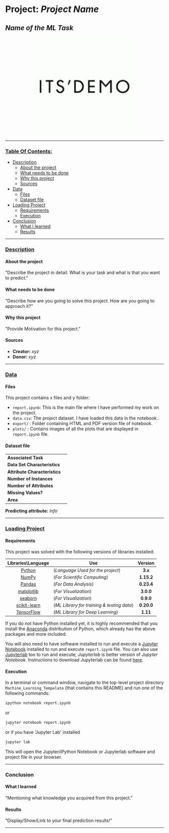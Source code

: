 # Project: _Project Name_
## _Name of the ML Task_

<p align = 'center'><img src = 'logo.png', height=312, width =312></p>

----


<h3><ins>Table Of Contents:</ins></h3>

- [Description](#description)<br>
    - [About the project](#about-the-project)<br>
    - [What needs to be done](#what-needs-to-be-done)<br>
    - [Why this project](#why-this-project)<br>
    - [Sources](#sources)
- [Data](#data)<br>
    - [Files](#files)<br>
    - [Dataset file](#dataset-file)<br>
- [Loading Project](#loading-project)<br>
    - [Requirements](#requirements)<br>
    - [Execution](#execution)<br>
- [Conclusion](#conclusion)<br>
    - [What I learned](#what-i-learned)<br>
    - [Results](#results)


----

<h3><ins>Description</ins></h3>

#### About the project
"Describe the project in detail. What is your task and what is that you want to predict."


#### What needs to be done
"Describe how are you going to solve this project. How are you going to approach it?"


#### Why this project
"Provide Motivation for this project."


#### Sources
- **Creator:** *xyz*
- **Donor:** *xyz*

----

<h3><ins>Data</ins></h3>

#### Files

This project contains x files and y folder:

- `report.ipynb`: This is the main file where I have performed my work on the project.
- `data.csv`: The project dataset. I have loaded this data in the notebook..
- `export/` : Folder containing HTML and PDF version file of notebook.
- `plots/` : Contains images of all the plots that are displayed in `report.ipynb` file.


#### Dataset file

|||
| ------ | ------ |
| **Associated Task** |  |
| **Data Set Characteristics** |  |
| **Attribute Characteristics** |  |
| **Number of Instances** |  |
| **Number of Attributes** |  |
| **Missing Values?** |  |
| **Area** |  |

**Predicting attribute:** _info_

----

<h3><ins>Loading Project</ins></h3>

#### Requirements

This project was solved with the following versions of libraries installed:

|             **Libraries\Language**            |               **Use**         | **Version** |
| :---------------------------------------------: | ----------------------------- | :-------: |
| [Python](https://www.python.org/downloads/)  |  (_Language Used for the project_)  | **3.x**  |
| [NumPy](http://www.numpy.org/)   |   (_For Scientific Computing_) | **1.15.2**  |
| [Pandas](http://pandas.pydata.org)  |    (_For Data Analysis_) | **0.23.4**  |
| [matplotlib](http://matplotlib.org/)  |    (_For Visualization_) | **3.0.0**  |
| [seaborn](https://seaborn.pydata.org/installing.html) | (_For Visualization_) | **0.9.0**  |
| [scikit-learn](http://scikit-learn.org/stable/)   |  (_ML Library for training & testing data_) |**0.20.0**   |
| [TensorFlow](https://www.tensorflow.org/install/) |  (_ML Library for Deep Learning_) | **1.11**  |


If you do not have Python installed yet, it is highly recommended that you install the [Anaconda](https://www.anaconda.com/download/) distribution of Python, which already has the above packages and more included.

You will also need to have software installed to run and execute a [Jupyter Notebook](http://jupyter.org/install) installed to run and execute `report.ipynb` file. You can also use [Jupyterlab](https://github.com/jupyterlab/) too to run and execute, _Jupyterlab_ is better version of _Jupyter Notebook_. Instructions to download Jupyterlab can be found [here](https://github.com/jupyterlab/jupyterlab#installation).

#### Execution

In a terminal or command window, navigate to the top-level project directory `Machine_Learning_Tempelate` (that contains this README) and run one of the following commands:

```bash
ipython notebook report.ipynb
```  
or
```bash
jupyter notebook report.ipynb
```
or if you have 'Jupyter Lab' installed
```bash
jupyter lab
```

This will open the Jupyter/iPython Notebook or Jupyterlab software and project file in your browser.

-----

### Conclusion

#### What I learned
"Mentioning what knowledge you acquired from this project."

#### Results
"Display/Show/Link to your final prediction results!"

----